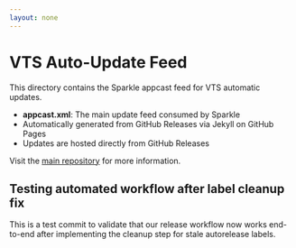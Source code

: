 ```yaml
---
layout: none
---
```

# VTS Auto-Update Feed

This directory contains the Sparkle appcast feed for VTS automatic updates.

- **appcast.xml**: The main update feed consumed by Sparkle
- Automatically generated from GitHub Releases via Jekyll on GitHub Pages
- Updates are hosted directly from GitHub Releases

Visit the [main repository](https://github.com/j05u3/VTS) for more information.
## Testing automated workflow after label cleanup fix

This is a test commit to validate that our release workflow now works end-to-end after implementing the cleanup step for stale autorelease labels.

